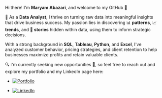 Hi there! I'm **Maryam Abazari**, and welcome to my GitHub 👋

🚀  As a **Data Analyst**, I thrive on turning raw data into meaningful insights that drive business success. My passion lies in discovering 📊 **patterns**, 📈 **trends**, and 📖 **stories** hidden within data, using them to inform strategic decisions.

With a strong background in **SQL**, **Tableau**, **Python**, and **Excel**, I've analyzed customer behavior, pricing strategies, and client retention to help businesses maximize profits and retain valuable clients.

🔍  I'm currently seeking new opportunities 🌟, so feel free to reach out and explore my portfolio and my LinkedIn page here: 

- [![Portfolio](https://img.shields.io/badge/Portfolio-000000?style=flat&logo=google-chrome&logoColor=white)](https://abazarii.github.io/MaryamAbazari.github.io)



- [![LinkedIn](https://img.shields.io/badge/LinkedIn-0077B5?style=flat&logo=linkedin&logoColor=white)](https://www.linkedin.com/in/maryam-abazari-645406226)


<!--
- 🔭 I’m currently working on ...
- 🌱 I’m currently learning ...
- 👯 I’m looking to collaborate on ...
- 🔍 I’m looking for help with ...
- 💬 Ask me about ...
- 📫 How to reach me: ...
- 😄 Pronouns: She/Her
- ⚡ Fun fact: ...
-->

